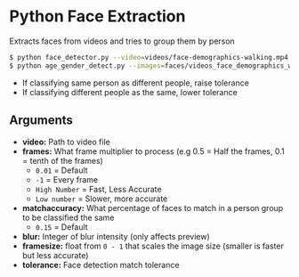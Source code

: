# Python Face Extraction

Extracts faces from videos and tries to group them by person


```sh
$ python face_detector.py --video=videos/face-demographics-walking.mp4 --tolerance=.55 --blur=100
$ python age_gender_detect.py --images=faces/videos_face_demographics_walking_mp4/E1
```

- If classifying same person as different people, raise tolerance
- If classifying different people as the same, lower tolerance


## Arguments

- **video:** Path to video file
- **frames:** What frame multiplier to process (e.g 0.5 = Half the frames, 0.1 = tenth of the frames)
	- `0.01` = Default
	- `-1` = Every frame
	- `High Number` = Fast, Less Accurate
	- `Low number` = Slower, more accurate
- **matchaccuracy:** What percentage of faces to match in a person group to be classified the same
	- `0.15` = Default
- **blur:** Integer of blur intensity (only affects preview)
- **framesize:** float from `0 - 1` that scales the image size (smaller is faster but less accurate)
- **tolerance:** Face detection match tolerance